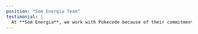 ```yaml
---
position: "Som Energia Team"
testimonial: |
  At **Som Energia**, we work with Pokecode because of their commitment to the development of Decidim, as an official partner, and because we trust their professionalism, built on shared experience. Their service is based on a close, day-to-day working relationship, with an agile approach. In the long term, we know they have the expertise needed to make Decidim an even better tool for organizations.
---
```

